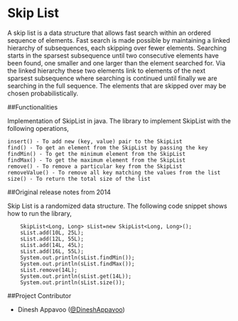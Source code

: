 Skip List
=========

A skip list is a data structure that allows fast search within an ordered sequence of elements. Fast search is made possible by 
maintaining a linked hierarchy of subsequences, each skipping over fewer elements. Searching starts in the sparsest subsequence 
until two consecutive elements have been found, one smaller and one larger than the element searched for. Via the linked hierarchy 
these two elements link to elements of the next sparsest subsequence where searching is continued until finally we are searching in 
the full sequence. The elements that are skipped over may be chosen probabilistically.

##Functionalities

Implementation of SkipList in java. The library to implement SkipList with the following operations,


    insert() - To add new (key, value) pair to the SkipList
    find() - To get an element from the SkipList by passing the key
    findMin() - To get the minimum element from the SkipList
    findMax() - To get the maximum element from the SkipList
    remove() - To remove a particular key from the SkipList
    removeValue() - To remove all key matching the values from the list
    size() - To return the total size of the list
    

##Original release notes from 2014

Skip List is a randomized data structure. The following code snippet shows how to run the library,


    	SkipList<Long, Long> sList=new SkipList<Long, Long>();
		sList.add(10L, 25L);
		sList.add(12L, 55L);
		sList.add(14L, 45L);
		sList.add(16L, 55L);
		System.out.println(sList.findMin());
		System.out.println(sList.findMax());
		sList.remove(14L);
		System.out.println(sList.get(14L));
		System.out.println(sList.size());
		
##Project Contributor

* Dinesh Appavoo ([@DineshAppavoo](https://twitter.com/DineshAppavoo))
